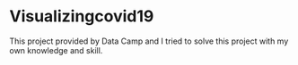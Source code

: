# Visualizingcovid19
This project provided by Data Camp and I tried to solve this project with my own knowledge and skill.
